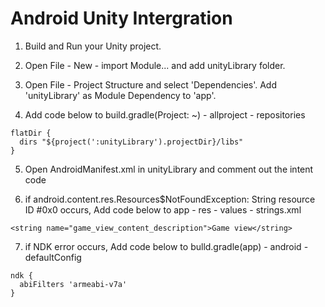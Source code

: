 # Android Unity Intergration

1. Build and Run your Unity project.

2. Open File - New - import Module... and add unityLibrary folder.

3. Open File - Project Structure and select 'Dependencies'. 
   Add 'unityLibrary' as Module Dependency to 'app'.

4. Add code below to build.gradle(Project: ~) - allproject - repositories
  ```
  flatDir {
    dirs "${project(':unityLibrary').projectDir}/libs"
  }
  ```

5. Open AndroidManifest.xml in unityLibrary and comment out the intent code

6. if android.content.res.Resources$NotFoundException: String resource ID #0x0 occurs, Add code below to app - res - values - strings.xml
  ```
  <string name="game_view_content_description">Game view</string>
  ```

7. if NDK error occurs, Add code below to bulld.gradle(app) - android - defaultConfig 
  ```
  ndk {
    abiFilters 'armeabi-v7a'
  }
  ```
